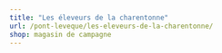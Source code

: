 ```yaml
---
title: "Les éleveurs de la charentonne"
url: /pont-leveque/les-eleveurs-de-la-charentonne/
shop: magasin de campagne
---
```

